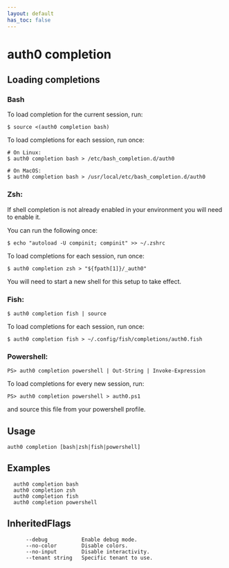 ```yaml
---
layout: default
has_toc: false
---
```

# auth0 completion

## Loading completions

### Bash

To load completion for the current session, run:

```
$ source <(auth0 completion bash)
```

To load completions for each session, run once:

```
# On Linux:
$ auth0 completion bash > /etc/bash_completion.d/auth0

# On MacOS:
$ auth0 completion bash > /usr/local/etc/bash_completion.d/auth0
```

### Zsh:

If shell completion is not already enabled in your environment you will need to enable it.

You can run the following once:

```
$ echo "autoload -U compinit; compinit" >> ~/.zshrc
```

To load completions for each session, run once:

```
$ auth0 completion zsh > "${fpath[1]}/_auth0"
```

You will need to start a new shell for this setup to take effect.

### Fish:

```
$ auth0 completion fish | source
```

To load completions for each session, run once:

```
$ auth0 completion fish > ~/.config/fish/completions/auth0.fish
```

### Powershell:

```
PS> auth0 completion powershell | Out-String | Invoke-Expression
```

To load completions for every new session, run:

```
PS> auth0 completion powershell > auth0.ps1
```

and source this file from your powershell profile.


## Usage
```
auth0 completion [bash|zsh|fish|powershell]
```

## Examples

```
  auth0 completion bash
  auth0 completion zsh
  auth0 completion fish
  auth0 completion powershell
```




## InheritedFlags

```
      --debug           Enable debug mode.
      --no-color        Disable colors.
      --no-input        Disable interactivity.
      --tenant string   Specific tenant to use.
```


